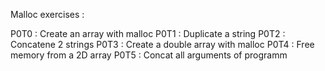 Malloc exercises :

P0T0 : Create an array with malloc
P0T1 : Duplicate a string
P0T2 : Concatene 2 strings
P0T3 : Create a double array with malloc
P0T4 : Free memory from a 2D array
P0T5 : Concat all arguments of programm